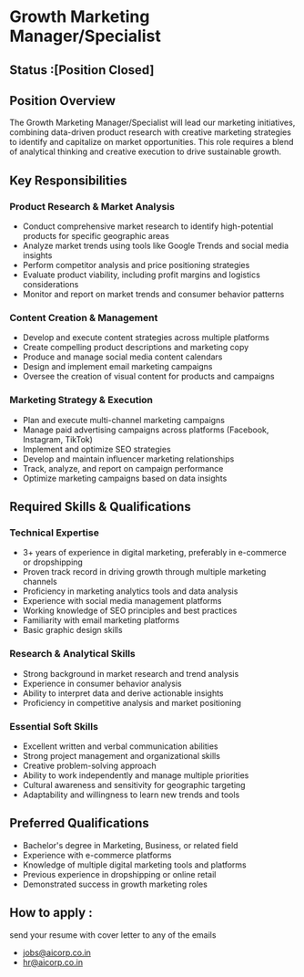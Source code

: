 # Growth Marketing Manager/Specialist


## Status :[Position Closed]

## Position Overview
The Growth Marketing Manager/Specialist will lead our marketing initiatives, combining data-driven product research with creative marketing strategies to identify and capitalize on market opportunities. This role requires a blend of analytical thinking and creative execution to drive sustainable growth.

## Key Responsibilities

### Product Research & Market Analysis
- Conduct comprehensive market research to identify high-potential products for specific geographic areas
- Analyze market trends using tools like Google Trends and social media insights
- Perform competitor analysis and price positioning strategies
- Evaluate product viability, including profit margins and logistics considerations
- Monitor and report on market trends and consumer behavior patterns

### Content Creation & Management
- Develop and execute content strategies across multiple platforms
- Create compelling product descriptions and marketing copy
- Produce and manage social media content calendars
- Design and implement email marketing campaigns
- Oversee the creation of visual content for products and campaigns

### Marketing Strategy & Execution
- Plan and execute multi-channel marketing campaigns
- Manage paid advertising campaigns across platforms (Facebook, Instagram, TikTok)
- Implement and optimize SEO strategies
- Develop and maintain influencer marketing relationships
- Track, analyze, and report on campaign performance
- Optimize marketing campaigns based on data insights

## Required Skills & Qualifications

### Technical Expertise
- 3+ years of experience in digital marketing, preferably in e-commerce or dropshipping
- Proven track record in driving growth through multiple marketing channels
- Proficiency in marketing analytics tools and data analysis
- Experience with social media management platforms
- Working knowledge of SEO principles and best practices
- Familiarity with email marketing platforms
- Basic graphic design skills

### Research & Analytical Skills
- Strong background in market research and trend analysis
- Experience in consumer behavior analysis
- Ability to interpret data and derive actionable insights
- Proficiency in competitive analysis and market positioning

### Essential Soft Skills
- Excellent written and verbal communication abilities
- Strong project management and organizational skills
- Creative problem-solving approach
- Ability to work independently and manage multiple priorities
- Cultural awareness and sensitivity for geographic targeting
- Adaptability and willingness to learn new trends and tools

## Preferred Qualifications
- Bachelor's degree in Marketing, Business, or related field
- Experience with e-commerce platforms
- Knowledge of multiple digital marketing tools and platforms
- Previous experience in dropshipping or online retail
- Demonstrated success in growth marketing roles


## How to apply :
send your resume with cover letter to any of the emails
 - jobs@aicorp.co.in
 - hr@aicorp.co.in
